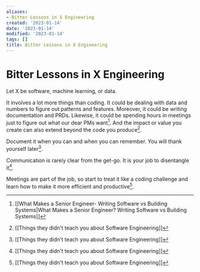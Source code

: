 ```yaml
---
aliases:
- Bitter Lessons in X Engineering
created: '2023-01-14'
date: '2023-01-14'
modified: '2023-01-14'
tags: []
title: Bitter Lessons in X Engineering
---
```


# Bitter Lessons in X Engineering

Let X be software, machine learning, or data.

It involves a lot more things than coding. It could be dealing with data and numbers to figure out patterns and features. Moreover, it could be writing documentation and PRDs. Likewise, it could be spending hours in meetings just to figure out what our dear PMs want[^1]. And the impact or value you create can also extend beyond the code you produce[^2].

Document it when you can and when you can remember. You will thank yourself later[^2].

Communication is rarely clear from the get-go. It is your job to disentangle it[^2].

Meetings are part of the job, so start to treat it like a coding challenge and learn how to make it more efficient and productive[^2].

[^1]: [[What Makes a Senior Engineer- Writing Software vs Building Systems|What Makes a Senior Engineer? Writing Software vs Building Systems]]
[^2]: [[Things they didn't teach you about Software Engineering]]